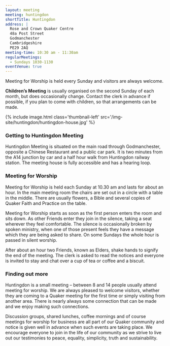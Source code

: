 ```yaml
---
layout: meeting
meeting: huntingdon
shortTitle: Huntingdon
address: |
  Rose and Crown Quaker Centre
  48a Post Street
  Godmanchester
  Cambridgeshire
  PE29 2AQ
meeting-time: 10:30 am - 11:30am
regularMeetings:
  - Sundays 1030-1130
eventVenue: true
---
```


Meeting for Worship is held every Sunday and visitors are always welcome.

**Children’s Meeting** is usually organised on the second Sunday of each month, but does occasionally change. Contact the clerk in advance if possible, if you plan to come with children, so that arrangements can be made.

{% include image.html class='thumbnail-left' src='/img-site/huntingdon/huntingdon-house.jpg' %}

### Getting to Huntingdon Meeting

Huntingdon Meeting is situated on the main road through Godmanchester, opposite a Chinese Restaurant and a public car park. It is two minutes from the A14 junction by car and a half hour walk from Huntingdon railway station. The meeting house is fully accessible and has a hearing loop.

### Meeting for Worship

Meeting for Worship is held each Sunday at 10.30 am and lasts for about an hour. In the main meeting room the chairs are set out in a circle with a table in the middle. There are usually flowers, a Bible and several copies of Quaker Faith and Practice on the table.

Meeting for Worship starts as soon as the first person enters the room and sits down. As other Friends enter they join in the silence, taking a seat wherever they feel comfortable. The silence is occasionally broken by spoken ministry, when one of those present feels they have a message which they are being asked to share. On some Sundays the whole hour is passed in silent worship.

After about an hour two Friends, known as Elders, shake hands to signify the end of the meeting. The clerk is asked to read the notices and everyone is invited to stay and chat over a cup of tea or coffee and a biscuit.

### Finding out more

Huntingdon is a small meeting – between 8 and 14 people usually attend meeting for worship. We are always pleased to welcome visitors, whether they are coming to a Quaker meeting for the first time or simply visiting from another area. There is nearly always some connection that can be made and we enjoy making such connections.

Discussion groups, shared lunches, coffee mornings and of course meetings for worship for business are all part of our Quaker community and notice is given well in advance when such events are taking place. We encourage everyone to join in the life of our community as we strive to live out our testimonies to peace, equality, simplicity, truth and sustainability.
